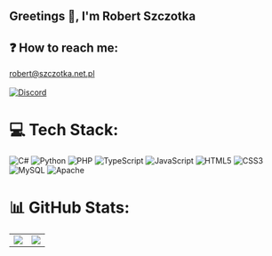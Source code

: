 ## Greetings 👋, I'm Robert Szczotka

## ❓ How to reach me:
robert@szczotka.net.pl <br><br>
[![Discord](https://img.shields.io/badge/Discord-%237289DA.svg?logo=discord&logoColor=white)](https://discordapp.com/users/499606807090692106) <br>

# 💻 Tech Stack:
![C#](https://img.shields.io/badge/c%23-%23239120.svg?style=for-the-badge&logo=c-sharp&logoColor=white) ![Python](https://img.shields.io/badge/python-3670A0?style=for-the-badge&logo=python&logoColor=ffdd54) ![PHP](https://img.shields.io/badge/php-%23777BB4.svg?style=for-the-badge&logo=php&logoColor=white) ![TypeScript](https://img.shields.io/badge/typescript-%23007ACC.svg?style=for-the-badge&logo=typescript&logoColor=white) ![JavaScript](https://img.shields.io/badge/javascript-%23323330.svg?style=for-the-badge&logo=javascript&logoColor=%23F7DF1E) ![HTML5](https://img.shields.io/badge/html5-%23E34F26.svg?style=for-the-badge&logo=html5&logoColor=white) ![CSS3](https://img.shields.io/badge/css3-%231572B6.svg?style=for-the-badge&logo=css3&logoColor=white) ![MySQL](https://img.shields.io/badge/mysql-%2300000f.svg?style=for-the-badge&logo=mysql&logoColor=white) ![Apache](https://img.shields.io/badge/apache-%23D42029.svg?style=for-the-badge&logo=apache&logoColor=white)
# 📊 GitHub Stats:
<table>
  <tr>
    <td><img src="https://github-readme-stats.vercel.app/api/top-langs/?username=arkis0&theme=dark&hide_border=false&include_all_commits=true&count_private=true&layout=compact"></td>
    <td><img src="https://github-profile-summary-cards.vercel.app/api/cards/profile-details?username=arkis0&theme=outrun"></td>
  </tr>
</table>

